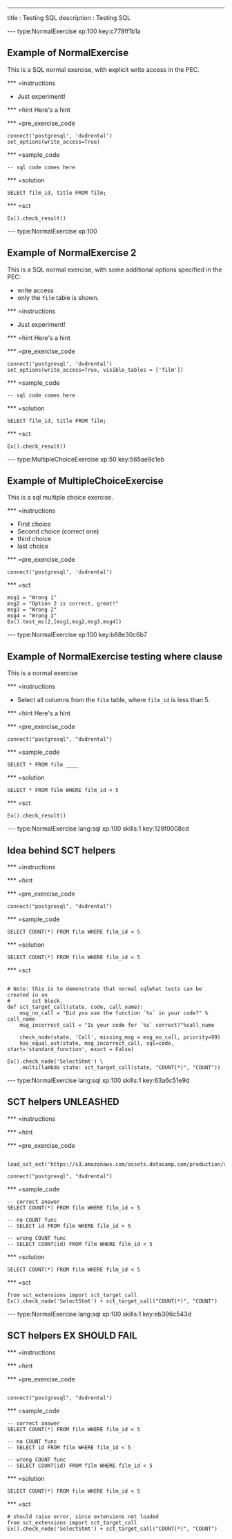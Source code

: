 ---
title       : Testing SQL
description : Testing SQL

--- type:NormalExercise xp:100 key:c778ff1b1a
## Example of NormalExercise

This is a SQL normal exercise, with explicit write access in the PEC.

*** =instructions
- Just experiment!

*** =hint
Here's a hint

*** =pre_exercise_code
```{python}
connect('postgresql', 'dvdrental')
set_options(write_access=True)
```

*** =sample_code
```{sql}
-- sql code comes here
```

*** =solution
```{sql}
SELECT film_id, title FROM film;
```

*** =sct
```{python}
Ex().check_result()
```

--- type:NormalExercise xp:100
## Example of NormalExercise 2

This is a SQL normal exercise, with some additional options specified in the PEC:

- write access
- only the `film` table is shown.

*** =instructions
- Just experiment!

*** =hint
Here's a hint

*** =pre_exercise_code
```{python}
connect('postgresql', 'dvdrental')
set_options(write_access=True, visible_tables = ['film'])
```

*** =sample_code
```{sql}
-- sql code comes here
```

*** =solution
```{sql}
SELECT film_id, title FROM film;
```

*** =sct
```{python}
Ex().check_result()
```


--- type:MultipleChoiceExercise xp:50 key:565ae9c1eb
## Example of MultipleChoiceExercise

This is a sql multiple choice exercise.

*** =instructions
- First choice
- Second choice (correct one)
- third choice
- last choice

*** =pre_exercise_code
```{python}
connect('postgresql', 'dvdrental')
```

*** =sct
```{python}
msg1 = "Wrong 1"
msg2 = "Option 2 is correct, great!"
msg3 = "Wrong 2"
msg4 = "Wrong 3"
Ex().test_mc(2,[msg1,msg2,msg3,msg4])
```

--- type:NormalExercise xp:100 key:b88e30c6b7
## Example of NormalExercise testing where clause

This is a normal exercise

*** =instructions
- Select all columns from the `film` table, where `film_id` is less than 5.

*** =hint
Here's a hint

*** =pre_exercise_code
```{sql}
connect("postgresql", "dvdrental")
```

*** =sample_code
```{sql}
SELECT * FROM film ____
```

*** =solution
```{sql}
SELECT * FROM film WHERE film_id < 5
```

*** =sct
```{sql}
Ex().check_result()
```

--- type:NormalExercise lang:sql xp:100 skills:1 key:128f0008cd
## Idea behind SCT helpers


*** =instructions

*** =hint

*** =pre_exercise_code
```{sql}
connect("postgresql", "dvdrental")
```

*** =sample_code
```{sql}
SELECT COUNT(*) FROM film WHERE film_id < 5
```

*** =solution
```{sql}
SELECT COUNT(*) FROM film WHERE film_id < 5
```

*** =sct
```{python}

# Note: this is to demonstrate that normal sqlwhat tests can be created in an
#       sct block.
def sct_target_call(state, code, call_name):
    msg_no_call = "Did you use the function `%s` in your code?" % call_name
    msg_incorrect_call = "Is your code for `%s` correct?"%call_name

    check_node(state, 'Call', missing_msg = msg_no_call, priority=99)
    has_equal_ast(state, msg_incorrect_call, sql=code, start='standard_function', exact = False)

Ex().check_node('SelectStmt') \
    .multi(lambda state: sct_target_call(state, "COUNT(*)", "COUNT"))

```

--- type:NormalExercise lang:sql xp:100 skills:1 key:63a6c51e9d
## SCT helpers UNLEASHED


*** =instructions

*** =hint

*** =pre_exercise_code
```{python}

load_sct_ext('https://s3.amazonaws.com/assets.datacamp.com/production/course_3165/datasets/sct_helper.txt')

connect("postgresql", "dvdrental")
```

*** =sample_code
```{sql}
-- correct answer
SELECT COUNT(*) FROM film WHERE film_id < 5

-- no COUNT func
-- SELECT id FROM film WHERE film_id < 5

-- wrong COUNT func
-- SELECT COUNT(id) FROM film WHERE film_id < 5

```

*** =solution
```{sql}
SELECT COUNT(*) FROM film WHERE film_id < 5
```

*** =sct
```{sql}
from sct_extensions import sct_target_call
Ex().check_node('SelectStmt') + sct_target_call("COUNT(*)", "COUNT")

```


--- type:NormalExercise lang:sql xp:100 skills:1 key:eb396c543d
## SCT helpers EX SHOULD FAIL


*** =instructions

*** =hint

*** =pre_exercise_code
```{python}

connect("postgresql", "dvdrental")
```

*** =sample_code
```{sql}
-- correct answer
SELECT COUNT(*) FROM film WHERE film_id < 5

-- no COUNT func
-- SELECT id FROM film WHERE film_id < 5

-- wrong COUNT func
-- SELECT COUNT(id) FROM film WHERE film_id < 5

```

*** =solution
```{sql}
SELECT COUNT(*) FROM film WHERE film_id < 5
```

*** =sct
```{sql}
# should raise error, since extensions not loaded
from sct_extensions import sct_target_call
Ex().check_node('SelectStmt') + sct_target_call("COUNT(*)", "COUNT")
```
